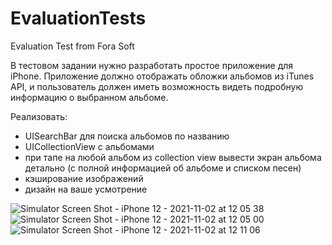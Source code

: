 # EvaluationTests
Evaluation Test from Fora Soft

В тестовом задании нужно разработать простое приложение для iPhone. Приложение
должно отображать обложки альбомов из iTunes API, и пользователь должен иметь
возможность видеть подробную информацию о выбранном альбоме.

Реализовать:
- UISearchBar для поиска альбомов по названию
- UICollectionView с альбомами
- при тапе на любой альбом из collection view вывести экран альбома детально (с полной информацией об альбоме и списком песен)
- кэширование изображений
- дизайн на ваше усмотрение


 ![Simulator Screen Shot - iPhone 12 - 2021-11-02 at 12 05 38](https://user-images.githubusercontent.com/51852490/139823368-51bec508-52f0-4aad-9b94-e828bd182b19.png) ![Simulator Screen Shot - iPhone 12 - 2021-11-02 at 12 05 00](https://user-images.githubusercontent.com/51852490/139823825-b2871552-e192-4710-846f-ec1e1f00b908.png) ![Simulator Screen Shot - iPhone 12 - 2021-11-02 at 12 11 06](https://user-images.githubusercontent.com/51852490/139823684-2b9303e1-b5f0-49ec-b679-c4fc23f233e6.png)

